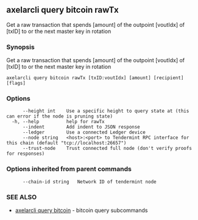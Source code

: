## axelarcli query bitcoin rawTx

Get a raw transaction that spends \[amount\] of the outpoint \[voutIdx\] of \[txID\] to <recipient> or the next master key in rotation

### Synopsis

Get a raw transaction that spends \[amount\] of the outpoint \[voutIdx\] of \[txID\] to <recipient> or the next master key in rotation

```
axelarcli query bitcoin rawTx [txID:voutIdx] [amount] [recipient] [flags]
```

### Options

```
      --height int    Use a specific height to query state at (this can error if the node is pruning state)
  -h, --help          help for rawTx
      --indent        Add indent to JSON response
      --ledger        Use a connected Ledger device
      --node string   <host>:<port> to Tendermint RPC interface for this chain (default "tcp://localhost:26657")
      --trust-node    Trust connected full node (don't verify proofs for responses)
```

### Options inherited from parent commands

```
      --chain-id string   Network ID of tendermint node
```

### SEE ALSO

- [axelarcli query bitcoin](axelarcli_query_bitcoin.md)	 - bitcoin query subcommands

